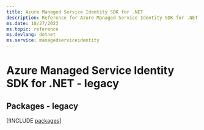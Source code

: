 ```yaml
---
title: Azure Managed Service Identity SDK for .NET
description: Reference for Azure Managed Service Identity SDK for .NET
ms.date: 10/27/2023
ms.topic: reference
ms.devlang: dotnet
ms.service: managedserviceidentity
---
```

# Azure Managed Service Identity SDK for .NET - legacy
## Packages - legacy
[!INCLUDE [packages](managed-service-identity-index.md)]